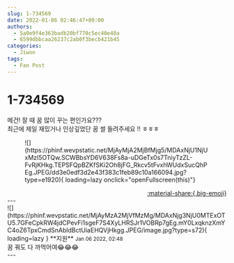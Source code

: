```yaml
---
slug: 1-734569
date: 2022-01-06 02:46:47+09:00
authors:
  - 5a0e9f4e363badb20bf770c5ec40e48a
  - 6599dbbcaa26237c2ab0f3becb421b45
categories:
  - Jiwon
tags:
  - Fan Post
---
```


# 1-734569

<div class="post-container" markdown="1">
<div class="content-container md-sidebar__scrollwrap" markdown="1">

메건! 잘 때 꿈 많이 꾸는 편인가요???<br>최근에 제일 재밌거나 인상깊었단 꿈 썰 들려주세요 !! ㅎㅎㅎ
<figure markdown="1">
![](https://phinf.wevpstatic.net/MjAyMjA2MjBfMjg5/MDAxNjU1NjUxMzI5OTQw.SCWBbsYD6V638Fs8a-uDGeTx0s7TniyTzZL-FvRjKHkg.TEPSFQpBZKfSKi2Oh8jFG_Rkcv5tFvxhWUdxSucQhPEg.JPEG/dd3e0edf3d2e43f383c1feb89c10a166094.jpg?type=e1920){ loading=lazy onclick="openFullscreen(this)"}
</figure>


</div>
</div>

<div style="text-align: right;" markdown="1">
<a href="https://weverse.io/fromis9/fanpost/1-734569" style="text-align: right;">:material-share:{.big-emoji}</a>
</div>
---

<div class="comments-container md-sidebar__scrollwrap" markdown="1">
<div class="comment" markdown="1">
<div class='id-container' markdown="1">
![](https://phinf.wevpstatic.net/MjAyMzA2MjVfMzMg/MDAxNjg3NjU0MTExOTU5.7GFeCpkRW4jdCPevFi1sgeF7S4XyLHRSJr1VOBRp7gEg.mY0LxqknzXmYC4oZ6TpxCmdSnAbldBctUiaEHQVjHkgg.JPEG/image.jpg?type=s72){ loading=lazy }
**<span class="artist">지원</span>** <small>Jan 06 2022, 02:48</small><br>
</div>
<div class='comment-body' markdown="1">
꿈 꿔도 다 까먹어여😂😂😂
</div>
</div>
</div>
---
